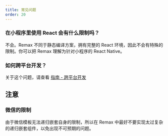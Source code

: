 ```yaml
---
title: 常见问题
order: 20
---
```


### 在小程序里使用 React 会有什么限制吗？

不会。Remax 不同于静态编译方案，拥有完整的 React 环境，因此不会有特殊的限制。你可以把 Remax 理解为针对小程序的 React Native。

### 如何跨平台开发？

关于这个问题，请查看 [指南 - 跨平台开发](/指南/跨平台开发)

## 注意

### 微信的限制

由于微信模板无法递归嵌套自身的限制，所以在 Remax 中最好不要实现太过复杂的递归嵌套组件，以免出现不可预期的问题。
